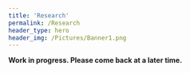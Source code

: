 ```yaml
---
title: 'Research'
permalink: /Research
header_type: hero
header_img: /Pictures/Banner1.png
---
```


**Work in progress. Please come back at a later time.**

